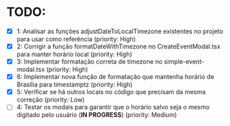 # TODO:

- [x] 1: Analisar as funções adjustDateToLocalTimezone existentes no projeto para usar como referência (priority: High)
- [x] 2: Corrigir a função formatDateWithTimezone no CreateEventModal.tsx para manter horário local (priority: High)
- [x] 3: Implementar formatação correta de timezone no simple-event-modal.tsx (priority: High)
- [x] 6: Implementar nova função de formatação que mantenha horário de Brasília para timestamptz (priority: High)
- [x] 5: Verificar se há outros locais no código que precisam da mesma correção (priority: Low)
- [ ] 4: Testar os modais para garantir que o horário salvo seja o mesmo digitado pelo usuário (**IN PROGRESS**) (priority: Medium)
